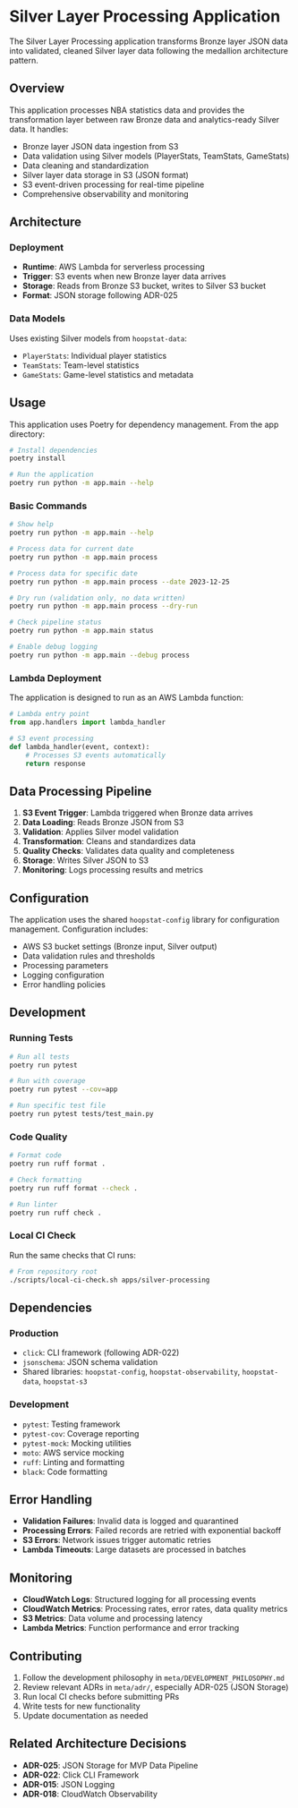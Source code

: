 # Silver Layer Processing Application

The Silver Layer Processing application transforms Bronze layer JSON data into validated, cleaned Silver layer data following the medallion architecture pattern.

## Overview

This application processes NBA statistics data and provides the transformation layer between raw Bronze data and analytics-ready Silver data. It handles:

- Bronze layer JSON data ingestion from S3
- Data validation using Silver models (PlayerStats, TeamStats, GameStats)
- Data cleaning and standardization
- Silver layer data storage in S3 (JSON format)
- S3 event-driven processing for real-time pipeline
- Comprehensive observability and monitoring

## Architecture

### Deployment
- **Runtime**: AWS Lambda for serverless processing
- **Trigger**: S3 events when new Bronze layer data arrives
- **Storage**: Reads from Bronze S3 bucket, writes to Silver S3 bucket
- **Format**: JSON storage following ADR-025

### Data Models
Uses existing Silver models from `hoopstat-data`:
- `PlayerStats`: Individual player statistics
- `TeamStats`: Team-level statistics  
- `GameStats`: Game-level statistics and metadata

## Usage

This application uses Poetry for dependency management. From the app directory:

```bash
# Install dependencies
poetry install

# Run the application
poetry run python -m app.main --help
```

### Basic Commands

```bash
# Show help
poetry run python -m app.main --help

# Process data for current date
poetry run python -m app.main process

# Process data for specific date  
poetry run python -m app.main process --date 2023-12-25

# Dry run (validation only, no data written)
poetry run python -m app.main process --dry-run

# Check pipeline status
poetry run python -m app.main status

# Enable debug logging
poetry run python -m app.main --debug process
```

### Lambda Deployment

The application is designed to run as an AWS Lambda function:

```python
# Lambda entry point
from app.handlers import lambda_handler

# S3 event processing
def lambda_handler(event, context):
    # Processes S3 events automatically
    return response
```

## Data Processing Pipeline

1. **S3 Event Trigger**: Lambda triggered when Bronze data arrives
2. **Data Loading**: Reads Bronze JSON from S3
3. **Validation**: Applies Silver model validation 
4. **Transformation**: Cleans and standardizes data
5. **Quality Checks**: Validates data quality and completeness
6. **Storage**: Writes Silver JSON to S3
7. **Monitoring**: Logs processing results and metrics

## Configuration

The application uses the shared `hoopstat-config` library for configuration management. Configuration includes:

- AWS S3 bucket settings (Bronze input, Silver output)
- Data validation rules and thresholds
- Processing parameters
- Logging configuration
- Error handling policies

## Development

### Running Tests

```bash
# Run all tests
poetry run pytest

# Run with coverage
poetry run pytest --cov=app

# Run specific test file
poetry run pytest tests/test_main.py
```

### Code Quality

```bash
# Format code
poetry run ruff format .

# Check formatting
poetry run ruff format --check .

# Run linter
poetry run ruff check .
```

### Local CI Check

Run the same checks that CI runs:

```bash
# From repository root
./scripts/local-ci-check.sh apps/silver-processing
```

## Dependencies

### Production
- `click`: CLI framework (following ADR-022)
- `jsonschema`: JSON schema validation
- Shared libraries: `hoopstat-config`, `hoopstat-observability`, `hoopstat-data`, `hoopstat-s3`

### Development
- `pytest`: Testing framework
- `pytest-cov`: Coverage reporting
- `pytest-mock`: Mocking utilities
- `moto`: AWS service mocking
- `ruff`: Linting and formatting
- `black`: Code formatting

## Error Handling

- **Validation Failures**: Invalid data is logged and quarantined
- **Processing Errors**: Failed records are retried with exponential backoff
- **S3 Errors**: Network issues trigger automatic retries
- **Lambda Timeouts**: Large datasets are processed in batches

## Monitoring

- **CloudWatch Logs**: Structured logging for all processing events
- **CloudWatch Metrics**: Processing rates, error rates, data quality metrics
- **S3 Metrics**: Data volume and processing latency
- **Lambda Metrics**: Function performance and error tracking

## Contributing

1. Follow the development philosophy in `meta/DEVELOPMENT_PHILOSOPHY.md`
2. Review relevant ADRs in `meta/adr/`, especially ADR-025 (JSON Storage)
3. Run local CI checks before submitting PRs
4. Write tests for new functionality
5. Update documentation as needed

## Related Architecture Decisions

- **ADR-025**: JSON Storage for MVP Data Pipeline
- **ADR-022**: Click CLI Framework  
- **ADR-015**: JSON Logging
- **ADR-018**: CloudWatch Observability